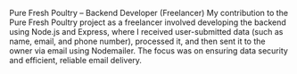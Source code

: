 Pure Fresh Poultry – Backend Developer (Freelancer)
My contribution to the Pure Fresh Poultry project as a freelancer involved developing the backend using Node.js and Express, where I received user-submitted data (such as name, email, and phone number), processed it, and then sent it to the owner via email using Nodemailer. The focus was on ensuring data security and efficient, reliable email delivery.
